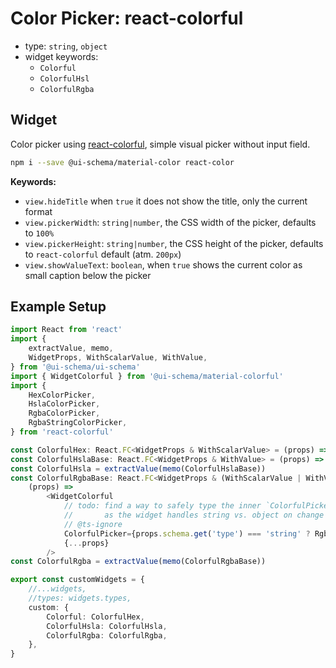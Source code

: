 # Color Picker: react-colorful

- type: `string`, `object`
- widget keywords:
    - `Colorful`
    - `ColorfulHsl`
    - `ColorfulRgba`

## Widget

Color picker using [react-colorful](https://www.npmjs.com/package/react-colorful), simple visual picker without input field.

```bash
npm i --save @ui-schema/material-color react-color
```

**Keywords:**

- `view.hideTitle` when `true` it does not show the title, only the current format
- `view.pickerWidth`: `string|number`, the CSS width of the picker, defaults to `100%`
- `view.pickerHeight`: `string|number`, the CSS height of the picker, defaults to `react-colorful` default (atm. `200px`)
- `view.showValueText`: `boolean`, when `true` shows the current color as small caption below the picker

## Example Setup

```typescript jsx
import React from 'react'
import {
    extractValue, memo,
    WidgetProps, WithScalarValue, WithValue,
} from '@ui-schema/ui-schema'
import { WidgetColorful } from '@ui-schema/material-colorful'
import {
    HexColorPicker,
    HslaColorPicker,
    RgbaColorPicker,
    RgbaStringColorPicker,
} from 'react-colorful'

const ColorfulHex: React.FC<WidgetProps & WithScalarValue> = (props) => <WidgetColorful ColorfulPicker={HexColorPicker} {...props}/>
const ColorfulHslaBase: React.FC<WidgetProps & WithValue> = (props) => <WidgetColorful ColorfulPicker={HslaColorPicker} {...props}/>
const ColorfulHsla = extractValue(memo(ColorfulHslaBase))
const ColorfulRgbaBase: React.FC<WidgetProps & (WithScalarValue | WithValue)> =
    (props) =>
        <WidgetColorful
            // todo: find a way to safely type the inner `ColorfulPicker`, as this is not incorrect per-se,
            //       as the widget handles string vs. object on change / rendering
            // @ts-ignore
            ColorfulPicker={props.schema.get('type') === 'string' ? RgbaStringColorPicker : RgbaColorPicker}
            {...props}
        />
const ColorfulRgba = extractValue(memo(ColorfulRgbaBase))

export const customWidgets = {
    //...widgets,
    //types: widgets.types,
    custom: {
        Colorful: ColorfulHex,
        ColorfulHsla: ColorfulHsla,
        ColorfulRgba: ColorfulRgba,
    },
}
```

